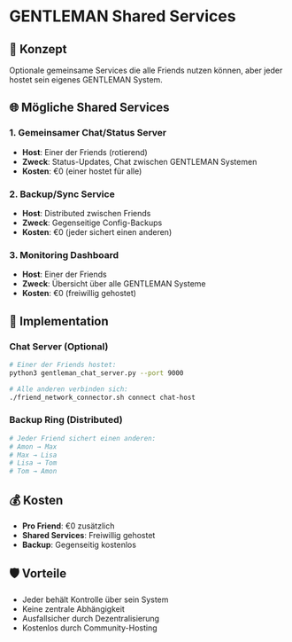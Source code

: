 # GENTLEMAN Shared Services

## 🎯 Konzept
Optionale gemeinsame Services die alle Friends nutzen können, aber jeder hostet sein eigenes GENTLEMAN System.

## 🌐 Mögliche Shared Services

### 1. Gemeinsamer Chat/Status Server
- **Host**: Einer der Friends (rotierend)
- **Zweck**: Status-Updates, Chat zwischen GENTLEMAN Systemen
- **Kosten**: €0 (einer hostet für alle)

### 2. Backup/Sync Service
- **Host**: Distributed zwischen Friends
- **Zweck**: Gegenseitige Config-Backups
- **Kosten**: €0 (jeder sichert einen anderen)

### 3. Monitoring Dashboard
- **Host**: Einer der Friends
- **Zweck**: Übersicht über alle GENTLEMAN Systeme
- **Kosten**: €0 (freiwillig gehostet)

## 🔧 Implementation

### Chat Server (Optional)
```bash
# Einer der Friends hostet:
python3 gentleman_chat_server.py --port 9000

# Alle anderen verbinden sich:
./friend_network_connector.sh connect chat-host
```

### Backup Ring (Distributed)
```bash
# Jeder Friend sichert einen anderen:
# Amon → Max
# Max → Lisa  
# Lisa → Tom
# Tom → Amon
```

## 💰 Kosten
- **Pro Friend**: €0 zusätzlich
- **Shared Services**: Freiwillig gehostet
- **Backup**: Gegenseitig kostenlos

## 🛡️ Vorteile
- Jeder behält Kontrolle über sein System
- Keine zentrale Abhängigkeit
- Ausfallsicher durch Dezentralisierung
- Kostenlos durch Community-Hosting
